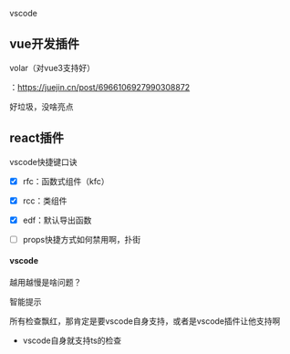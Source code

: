 vscode

## vue开发插件



volar（对vue3支持好）

：https://juejin.cn/post/6966106927990308872

好垃圾，没啥亮点



## react插件

vscode快捷键口诀

- [x] rfc：函数式组件（kfc）
- [x] rcc：类组件
- [x] edf：默认导出函数
- [ ] props快捷方式如何禁用啊，扑街



#### vscode

越用越慢是啥问题？



智能提示

所有检查飘红，那肯定是要vscode自身支持，或者是vscode插件让他支持啊

- vscode自身就支持ts的检查
